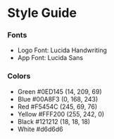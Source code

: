 # Style Guide

### Fonts

- Logo Font: Lucida Handwriting
- App Font: Lucida Sans

### Colors

- Green #0ED145 (14, 209, 69)
- Blue #00A8F3 (0, 168, 243)
- Red #F5454C (245, 69, 76)
- Yellow #FFF200 (255, 242, 0)
- Black #121212 (18, 18, 18)
- White #d6d6d6
